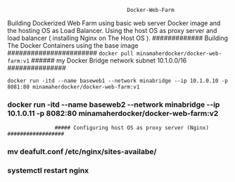                                           Docker-Web-Farm
Building Dockerized Web Farm using basic web server Docker image and the hosting OS as Load Balancer.
Using the host OS as proxy server and load balancer ( installing Nginx on The Host OS ).
                    ############# Building The Docker Containers using the base image #######################
`docker pull minamaherdocker/docker-web-farm:v1`
                   ###### my Docker Bridge network subnet 10.1.0.0/16 ###############

`docker run -itd --name baseweb1 --network minabridge --ip 10.1.0.10 -p 8081:80 minamaherdocker/docker-web-farm:v1`
### docker run -itd --name baseweb2 --network minabridge --ip 10.1.0.11 -p 8082:80 minamaherdocker/docker-web-farm:v2
                   ##### Configuring host OS as proxy server (Nginx) ##################
### mv deafult.conf /etc/nginx/sites-availabe/
### systemctl restart nginx
